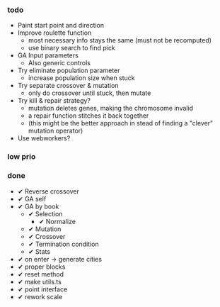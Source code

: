 ### todo

- Paint start point and direction
- Improve roulette function
  - most necessary info stays the same (must not be recomputed)
  - use binary search to find pick
- GA Input parameters
  - Also generic controls
- Try eliminate population parameter
  - increase population size when stuck
- Try separate crossover & mutation
  - only do crossover until stuck, then mutate
- Try kill & repair strategy?
  - mutation deletes genes, making the chromosome invalid
  - a repair function stitches it back together
  - (this might be the better approach in stead of finding a "clever" mutation operator)
- Use webworkers?

### low prio

### done

- ✔ Reverse crossover
- ✔ GA self
- ✔ GA by book
  - ✔ Selection
    - ✔ Normalize
  - ✔ Mutation
  - ✔ Crossover
  - ✔ Termination condition
  - ✔ Stats
- ✔ on enter -> generate cities
- ✔ proper blocks
- ✔ reset method
- ✔ make utils.ts
- ✔ point interface
- ✔ rework scale
